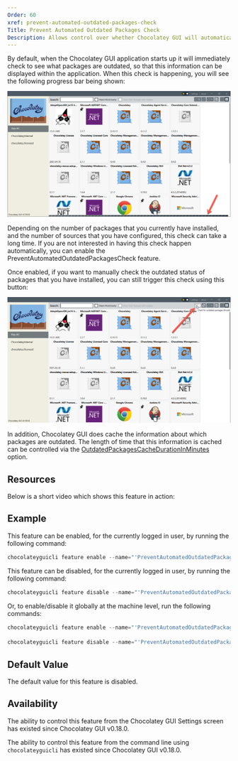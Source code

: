 ```yaml
---
Order: 60
xref: prevent-automated-outdated-packages-check
Title: Prevent Automated Outdated Packages Check
Description: Allows control over whether Chocolatey GUI will automatically check for outdated packages installed locally.
---
```


By default, when the Chocolatey GUI application starts up it will immediately check to see what packages are outdated, so that this information can be displayed within the application.  When this check is happening, you will see the following progress bar being shown:

![Showing the outdated packages check in action](/assets/images/chocolatey-gui/feature_prevent_automated_outdated_packages_check_1.png "Showing the outdated packages check in action")

Depending on the number of packages that you currently have installed, and the number of sources that you have configured, this check can take a long time.  If you are not interested in having this check happen automatically, you can enable the PreventAutomatedOutdatedPackagesCheck feature.

Once enabled, if you want to manually check the outdated status of packages that you have installed, you can still trigger this check using this button:

![Showing where the manual check for outdated packages is located](/assets/images/chocolatey-gui/feature_prevent_automated_outdated_packages_check_2.png "Showing where the manual check for outdated packages is located")

In addition, Chocolatey GUI does cache the information about which packages are outdated.  The length of time that this information is cached can be controlled via the [OutdatedPackagesCacheDurationInMinutes](xref:outdated-packages-cache-duration-in-minutes) option.

## Resources

Below is a short video which shows this feature in action:

## Example

This feature can be enabled, for the currently logged in user, by running the following command:

```powershell
chocolateyguicli feature enable --name="'PreventAutomatedOutdatedPackagesCheck'"
```

This feature can be disabled, for the currently logged in user, by running the following command:

```powershell
chocolateyguicli feature disable --name="'PreventAutomatedOutdatedPackagesCheck'"
```

Or, to enable/disable it globally at the machine level, run the following commands:

```powershell
chocolateyguicli feature enable --name="'PreventAutomatedOutdatedPackagesCheck'" --global

chocolateyguicli feature disable --name="'PreventAutomatedOutdatedPackagesCheck'" --global
```

## Default Value

The default value for this feature is disabled.

## Availability

The ability to control this feature from the Chocolatey GUI Settings screen has existed since Chocolatey GUI v0.18.0.

The ability to control this feature from the command line using `chocolateyguicli` has existed since Chocolatey GUI
v0.18.0.
